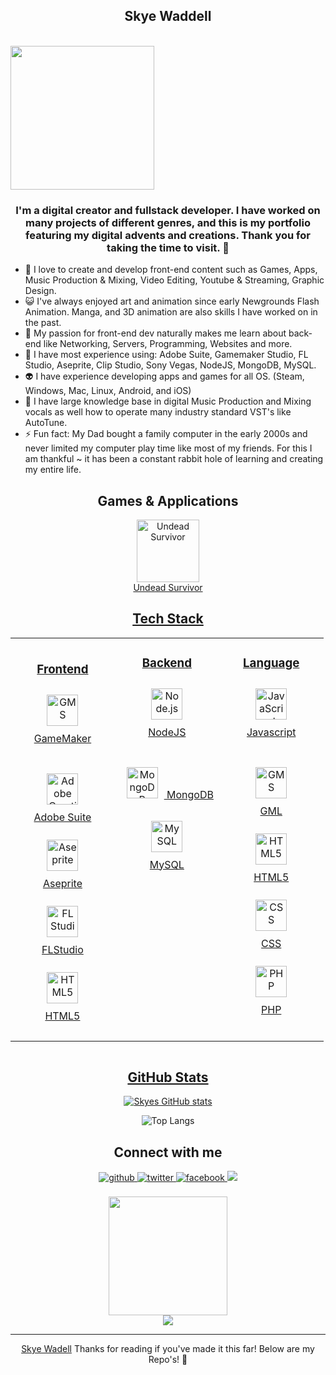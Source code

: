 ## <div align="center">Skye Waddell</div>

<br>
<div style ="display:flex;" align="center">
  <img src="https://drive.google.com/uc?id=14xqv5Vq1iSHgQblRQwoVmMGU7XPq05u4" style="width:230px"/>
</div>

### <div align="center">I'm a digital creator and fullstack developer. I have worked on many projects of different genres, and this is my portfolio featuring my digital advents and creations. Thank you for taking the time to visit. 🤖</div>

- 🔭 I love to create and develop front-end content such as Games, Apps, Music Production & Mixing, Video Editing, Youtube & Streaming, Graphic Design.
- 😺 I've always enjoyed art and animation since early Newgrounds Flash Animation. Manga, and 3D animation are also skills I have worked on in the past.
- 🌱 My passion for front-end dev naturally makes me learn about back-end like Networking, Servers, Programming, Websites and more.
- 👾 I have most experience using: Adobe Suite, Gamemaker Studio, FL Studio, Aseprite, Clip Studio, Sony Vegas, NodeJS, MongoDB, MySQL.
- 👽 I have experience developing apps and games for all OS. (Steam, Windows, Mac, Linux, Android, and iOS)
- 🧠 I have large knowledge base in digital Music Production and Mixing vocals as well how to operate many industry standard VST's like AutoTune.
- ⚡ Fun fact: My Dad bought a family computer in the early 2000s and never limited my computer play time like most of my friends. For this I am thankful    ~ it has been a constant rabbit hole of learning and creating my entire life. 

<div align="center">

## Games & Applications
  
  <a href="https://skyestuff.itch.io/undead-survivor" target="_blank"><img src="https://lh3.googleusercontent.com/zto_sEx7-zSg4hwC6b5kwl5x6zt2z7UKCSmecq2EpfoDCxYTJNsJPMS83xtAuiZADSw" alt="Undead Survivor" height="100" />
<br>Undead Survivor
  
## Tech Stack

<table align="center">
<tr><td align="top" width="33%">

<h3 align="center">Frontend </h3>
<div align="center">  

<a href="https://gamemaker.io/en" target="_blank"><img style="margin: 10px" src="https://coal.gamemaker.io/sites/5d75794b3c84c70006700381/theme/images/og/thumbnail_gm_logo.png?1677843242" alt="GMS" height="50" /></a>
  <br>GameMaker</br><br>
  
<a href="https://adobe.com/" target="_blank"><img style="margin: 10px" src="https://upload.wikimedia.org/wikipedia/commons/thumb/4/4c/Adobe_Creative_Cloud_rainbow_icon.svg/480px-Adobe_Creative_Cloud_rainbow_icon.svg.png?20221002235840" alt="Adobe Creative Suite" height="50" /></a>  
  Adobe Suite</br>

<a href="https://www.aseprite.org" target="_blank"><img style="margin: 10px" src="https://user-images.githubusercontent.com/105599773/227793892-34a4144b-6161-469e-adf2-2e5b00c466cf.png" alt="Aseprite" height="50" /></a>  
Aseprite</br>
  
<a href="https://www.image-line.com" target="_blank"><img style="margin: 10px" src="https://www.pngfind.com/pngs/m/4-49885_fl-studio-logo-png-transparent-png.png" alt="FL Studio" height="50" /></a>  
FLStudio</br>
  
<a href="https://en.wikipedia.org/wiki/HTML5" target="_blank"><img style="margin: 10px" src="https://profilinator.rishav.dev/skills-assets/html5-original-wordmark.svg" alt="HTML5" height="50" /></a> 
<br>HTML5</br>

</div>

</td><td valign="top" width="33%">

<h3 align="center">Backend </h3>
<div align="center">  
<a href="https://nodejs.org/" target="_blank"><img style="margin: 10px" src="https://profilinator.rishav.dev/skills-assets/nodejs-original-wordmark.svg" alt="Node.js" height="50" /></a>  
  <br>NodeJS</br><br>
  
<a href="https://www.mongodb.com/" target="_blank"><img style="margin: 10px" src="https://profilinator.rishav.dev/skills-assets/mongodb-original-wordmark.svg" alt="MongoDB" height="50" /></a>
MongoDB</br>
  
<a href="https://www.mysql.com/" target="_blank"><img style="margin: 10px" src="https://profilinator.rishav.dev/skills-assets/mysql-original-wordmark.svg" alt="MySQL" height="50" /></a>  
MySQL</br><br>
  
</div>
</td><td valign="top" width="33%">

<h3 align="center">Language </h3>
<div align="center">  
<a href="https://www.javascript.com/" target="_blank"><img style="margin: 10px" src="https://profilinator.rishav.dev/skills-assets/javascript-original.svg" alt="JavaScript" height="50" /></a>  
  <br>Javascript</br><br>

<a href="https://gamemaker.io/en" target="_blank"><img style="margin: 10px" src="https://coal.gamemaker.io/sites/5d75794b3c84c70006700381/theme/images/og/thumbnail_gm_logo.png?1677843242" alt="GMS" height="50" /></a>
  <br>GML</br>

<a href="https://en.wikipedia.org/wiki/HTML5" target="_blank"><img style="margin: 10px" src="https://profilinator.rishav.dev/skills-assets/html5-original-wordmark.svg" alt="HTML5" height="50" /></a> 
<br>HTML5</br>

<a href="https://en.m.wikipedia.org/wiki/CSS" target="_blank"><img style="margin: 10px" src="https://upload.wikimedia.org/wikipedia/commons/thumb/6/62/CSS3_logo.svg/800px-CSS3_logo.svg.png" alt="CSS" height="50" /></a>  
CSS</br>

<a href="https://www.php.net/" target="_blank"><img style="margin: 10px" src="https://profilinator.rishav.dev/skills-assets/php-original.svg" alt="PHP" height="50" /></a>  
PHP</br><br>
    
</div>
  
</td></tr></table>

<div align="center" style="display:inline-block;flex-wrap:nowrap";>


## GitHub Stats

[![Skyes GitHub stats](https://github-readme-stats.vercel.app/api?username=skyelynwaddell)](https://github.com/skyelynwaddell/github-readme-stats)
  
![Top Langs](https://github-readme-stats.vercel.app/api/top-langs/?username=SKYELYNWADDELL)
  
## Connect with me
<div align="center">
<a href="https://github.com/skyelynwaddell" target="_blank">
<img src=https://img.shields.io/badge/github-%2324292e.svg?&style=for-the-badge&logo=github&logoColor=white alt=github style="margin-bottom: 5px;" />
</a>
  
<a href="https://twitter.com/ver2ion" target="_blank">
<img src=https://img.shields.io/badge/twitter-%2300acee.svg?&style=for-the-badge&logo=twitter&logoColor=white alt=twitter style="margin-bottom: 5px;" />
</a>
  
<a href="https://www.facebook.com/ver2ion" target="_blank">
<img src=https://img.shields.io/badge/facebook-%232E87FB.svg?&style=for-the-badge&logo=facebook&logoColor=white alt=facebook style="margin-bottom: 5px;" />
</a>  
  
<a href="http://www.skyescloud.xyz" target="_blank">
<img src = "https://img.shields.io/badge/skyescloud.xyz-%20-blue">
</a>  

</div>  
<br/>
<div align="center" style="display:inline-block;flex-wrap:nowrap";>
<img src="https://media.tenor.com/BzMSfXg3bMcAAAAd/medusa-fgo.gif" style="height:190px"/>



</div>

<div align="center">
<img src="https://komarev.com/ghpvc/?username=skyelynwaddell&&style=flat-square" align="center" />
</div>   

------

[Skye Wadell](https://github.com/skyelynwaddell) Thanks for reading if you've made it this far! Below are my Repo's! 🌸
